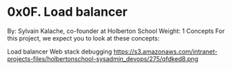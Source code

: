 # 0x0F. Load balancer
By: Sylvain Kalache, co-founder at Holberton School
 Weight: 1
Concepts
For this project, we expect you to look at these concepts:

Load balancer
Web stack debugging
https://s3.amazonaws.com/intranet-projects-files/holbertonschool-sysadmin_devops/275/qfdked8.png
